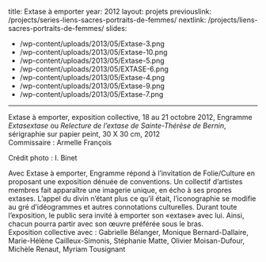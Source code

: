 title: Extase à emporter
year: 2012
layout: projets
previouslink: /projects/series-liens-sacres-portraits-de-femmes/
nextlink: /projects/liens-sacres-portraits-de-femmes/
slides:
  - /wp-content/uploads/2013/05/Extase-3.png
  - /wp-content/uploads/2013/05/Extase-10.png
  - /wp-content/uploads/2013/05/Extase-5.png
  - /wp-content/uploads/2013/05/EXTASE-6.png
  - /wp-content/uploads/2013/05/Extase-4.png
  - /wp-content/uploads/2013/05/Extase-9.png
  - /wp-content/uploads/2013/05/Extase-7.png
---
<p>Extase à emporter, exposition collective, 18 au 21 octobre 2012, Engramme<br />
<em>Extasextase</em> ou  <em>Relecture de l&rsquo;extase de Sainte-Thérèse de Bernin</em>,<br />
sérigraphie sur papier peint, 30 X 30 cm, 2012<br />
Commissaire : Armelle François</p>
<p>Crédit photo : I. Binet<br />
<div class="one_half"><p>
Avec Extase à emporter, Engramme répond à l&rsquo;invitation de Folie/Culture en proposant une exposition dénuée de conventions. Un collectif d&rsquo;artistes membres fait apparaître une imagerie unique, en écho à ses propres extases. L&rsquo;appel du divin n&rsquo;étant plus ce qu&rsquo;il était, l&rsquo;iconographie se modifie au gré d&rsquo;idéogrammes et autres connotations culturelles. Durant toute l&rsquo;exposition, le public sera invité à emporter son «extase» avec lui. Ainsi, chacun pourra partir avec son œuvre préférée sous le bras.<br />
Exposition collective avec : Gabrielle Bélanger, Monique Bernard-Dallaire, Marie-Hélène Cailleux-Simonis, Stéphanie Matte, Olivier Moisan-Dufour, Michèle Renaut, Myriam Tousignant</p>
</div>
